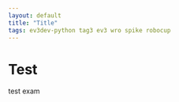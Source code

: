 ```yaml
---
layout: default
title: "Title"
tags: ev3dev-python tag3 ev3 wro spike robocup
---
```


# Test
test
exam